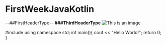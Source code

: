 # FirstWeekJavaKotlin
--##FirstHeaderType--
**###ThirdHeaderType**
![This is an image](https://images2.alphacoders.com/224/224760.jpg)



#include <iostream>
using namespace std;
int main(){
  cout << "Hello World!";
  return 0;  
}
